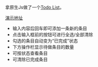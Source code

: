 拿原生Js做了一个[Todo List]([http://todomvc.com/examples/vue/](qq://txfile/#) )。

[演示地址](http://118.24.51.31/todo/html/)

* 输入内容后回车即可添加一条新的条目
* 点击输入框前的按钮可进行全选/全部清除
* 勾选的条目自动变为“已完成”状态
* 下方操作栏显示待做条目的数量
* 可按状态查看条目
* 可清除已完成条目
